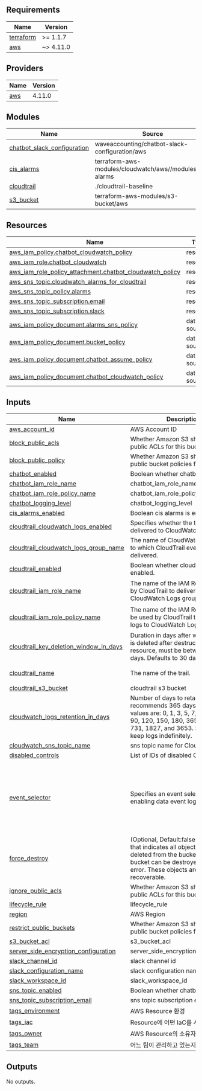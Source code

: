 <!-- BEGIN_TF_DOCS -->
## Requirements

| Name | Version |
|------|---------|
| <a name="requirement_terraform"></a> [terraform](#requirement\_terraform) | >= 1.1.7 |
| <a name="requirement_aws"></a> [aws](#requirement\_aws) | ~> 4.11.0 |

## Providers

| Name | Version |
|------|---------|
| <a name="provider_aws"></a> [aws](#provider\_aws) | 4.11.0 |

## Modules

| Name | Source | Version |
|------|--------|---------|
| <a name="module_chatbot_slack_configuration"></a> [chatbot\_slack\_configuration](#module\_chatbot\_slack\_configuration) | waveaccounting/chatbot-slack-configuration/aws | 1.1.0 |
| <a name="module_cis_alarms"></a> [cis\_alarms](#module\_cis\_alarms) | terraform-aws-modules/cloudwatch/aws//modules/cis-alarms | ~> 3.0 |
| <a name="module_cloudtrail"></a> [cloudtrail](#module\_cloudtrail) | ./cloudtrail-baseline | n/a |
| <a name="module_s3_bucket"></a> [s3\_bucket](#module\_s3\_bucket) | terraform-aws-modules/s3-bucket/aws | 3.1.1 |

## Resources

| Name | Type |
|------|------|
| [aws_iam_policy.chatbot_cloudwatch_policy](https://registry.terraform.io/providers/hashicorp/aws/latest/docs/resources/iam_policy) | resource |
| [aws_iam_role.chatbot_cloudwatch](https://registry.terraform.io/providers/hashicorp/aws/latest/docs/resources/iam_role) | resource |
| [aws_iam_role_policy_attachment.chatbot_cloudwatch_policy](https://registry.terraform.io/providers/hashicorp/aws/latest/docs/resources/iam_role_policy_attachment) | resource |
| [aws_sns_topic.cloudwatch_alarms_for_cloudtrail](https://registry.terraform.io/providers/hashicorp/aws/latest/docs/resources/sns_topic) | resource |
| [aws_sns_topic_policy.alarms](https://registry.terraform.io/providers/hashicorp/aws/latest/docs/resources/sns_topic_policy) | resource |
| [aws_sns_topic_subscription.email](https://registry.terraform.io/providers/hashicorp/aws/latest/docs/resources/sns_topic_subscription) | resource |
| [aws_sns_topic_subscription.slack](https://registry.terraform.io/providers/hashicorp/aws/latest/docs/resources/sns_topic_subscription) | resource |
| [aws_iam_policy_document.alarms_sns_policy](https://registry.terraform.io/providers/hashicorp/aws/latest/docs/data-sources/iam_policy_document) | data source |
| [aws_iam_policy_document.bucket_policy](https://registry.terraform.io/providers/hashicorp/aws/latest/docs/data-sources/iam_policy_document) | data source |
| [aws_iam_policy_document.chatbot_assume_policy](https://registry.terraform.io/providers/hashicorp/aws/latest/docs/data-sources/iam_policy_document) | data source |
| [aws_iam_policy_document.chatbot_cloudwatch_policy](https://registry.terraform.io/providers/hashicorp/aws/latest/docs/data-sources/iam_policy_document) | data source |

## Inputs

| Name | Description | Type | Default | Required |
|------|-------------|------|---------|:--------:|
| <a name="input_aws_account_id"></a> [aws\_account\_id](#input\_aws\_account\_id) | AWS Account ID | `string` | n/a | yes |
| <a name="input_block_public_acls"></a> [block\_public\_acls](#input\_block\_public\_acls) | Whether Amazon S3 should block public ACLs for this bucket. | `bool` | `true` | no |
| <a name="input_block_public_policy"></a> [block\_public\_policy](#input\_block\_public\_policy) | Whether Amazon S3 should block public bucket policies for this bucket. | `bool` | `true` | no |
| <a name="input_chatbot_enabled"></a> [chatbot\_enabled](#input\_chatbot\_enabled) | Boolean whether chatbot is enabled. | `bool` | `true` | no |
| <a name="input_chatbot_iam_role_name"></a> [chatbot\_iam\_role\_name](#input\_chatbot\_iam\_role\_name) | chatbot\_iam\_role\_name | `string` | `""` | no |
| <a name="input_chatbot_iam_role_policy_name"></a> [chatbot\_iam\_role\_policy\_name](#input\_chatbot\_iam\_role\_policy\_name) | chatbot\_iam\_role\_policy\_name | `string` | `""` | no |
| <a name="input_chatbot_logging_level"></a> [chatbot\_logging\_level](#input\_chatbot\_logging\_level) | chatbot\_logging\_level | `string` | `""` | no |
| <a name="input_cis_alarms_enabled"></a> [cis\_alarms\_enabled](#input\_cis\_alarms\_enabled) | Boolean cis alarms is enabled. | `bool` | `true` | no |
| <a name="input_cloudtrail_cloudwatch_logs_enabled"></a> [cloudtrail\_cloudwatch\_logs\_enabled](#input\_cloudtrail\_cloudwatch\_logs\_enabled) | Specifies whether the trail is delivered to CloudWatch Logs. | `bool` | `false` | no |
| <a name="input_cloudtrail_cloudwatch_logs_group_name"></a> [cloudtrail\_cloudwatch\_logs\_group\_name](#input\_cloudtrail\_cloudwatch\_logs\_group\_name) | The name of CloudWatch Logs group to which CloudTrail events are delivered. | `string` | `"cloudtrail-multi-region"` | no |
| <a name="input_cloudtrail_enabled"></a> [cloudtrail\_enabled](#input\_cloudtrail\_enabled) | Boolean whether cloudtrail is enabled. | `bool` | `true` | no |
| <a name="input_cloudtrail_iam_role_name"></a> [cloudtrail\_iam\_role\_name](#input\_cloudtrail\_iam\_role\_name) | The name of the IAM Role to be used by CloudTrail to delivery logs to CloudWatch Logs group. | `string` | `"CloudTrail-CloudWatch-Delivery-Role"` | no |
| <a name="input_cloudtrail_iam_role_policy_name"></a> [cloudtrail\_iam\_role\_policy\_name](#input\_cloudtrail\_iam\_role\_policy\_name) | The name of the IAM Role Policy to be used by CloudTrail to delivery logs to CloudWatch Logs group. | `string` | `"CloudTrail-CloudWatch-Delivery-Policy"` | no |
| <a name="input_cloudtrail_key_deletion_window_in_days"></a> [cloudtrail\_key\_deletion\_window\_in\_days](#input\_cloudtrail\_key\_deletion\_window\_in\_days) | Duration in days after which the key is deleted after destruction of the resource, must be between 7 and 30 days. Defaults to 30 days. | `number` | `10` | no |
| <a name="input_cloudtrail_name"></a> [cloudtrail\_name](#input\_cloudtrail\_name) | The name of the trail. | `string` | `"cloudtrail-multi-region"` | no |
| <a name="input_cloudtrail_s3_bucket"></a> [cloudtrail\_s3\_bucket](#input\_cloudtrail\_s3\_bucket) | cloudtrail s3 bucket | `string` | n/a | yes |
| <a name="input_cloudwatch_logs_retention_in_days"></a> [cloudwatch\_logs\_retention\_in\_days](#input\_cloudwatch\_logs\_retention\_in\_days) | Number of days to retain logs for. CIS recommends 365 days. Possible values are: 0, 1, 3, 5, 7, 14, 30, 60, 90, 120, 150, 180, 365, 400, 545, 731, 1827, and 3653. Set to 0 to keep logs indefinitely. | `number` | `365` | no |
| <a name="input_cloudwatch_sns_topic_name"></a> [cloudwatch\_sns\_topic\_name](#input\_cloudwatch\_sns\_topic\_name) | sns topic name for CloudWatch alert | `string` | `""` | no |
| <a name="input_disabled_controls"></a> [disabled\_controls](#input\_disabled\_controls) | List of IDs of disabled CIS controls | `list(string)` | `[]` | no |
| <a name="input_event_selector"></a> [event\_selector](#input\_event\_selector) | Specifies an event selector for enabling data event logging. | <pre>list(object({<br>    include_management_events = bool<br>    read_write_type           = string<br><br>    data_resource = list(object({<br>      type   = string<br>      values = list(string)<br>    }))<br>  }))</pre> | `[]` | no |
| <a name="input_force_destroy"></a> [force\_destroy](#input\_force\_destroy) | (Optional, Default:false ) A boolean that indicates all objects should be deleted from the bucket so that the bucket can be destroyed without error. These objects are not recoverable. | `bool` | `false` | no |
| <a name="input_ignore_public_acls"></a> [ignore\_public\_acls](#input\_ignore\_public\_acls) | Whether Amazon S3 should ignore public ACLs for this bucket. | `bool` | `true` | no |
| <a name="input_lifecycle_rule"></a> [lifecycle\_rule](#input\_lifecycle\_rule) | lifecycle\_rule | `any` | `[]` | no |
| <a name="input_region"></a> [region](#input\_region) | AWS Region | `string` | n/a | yes |
| <a name="input_restrict_public_buckets"></a> [restrict\_public\_buckets](#input\_restrict\_public\_buckets) | Whether Amazon S3 should restrict public bucket policies for this bucket. | `bool` | `true` | no |
| <a name="input_s3_bucket_acl"></a> [s3\_bucket\_acl](#input\_s3\_bucket\_acl) | s3\_bucket\_acl | `string` | `"private"` | no |
| <a name="input_server_side_encryption_configuration"></a> [server\_side\_encryption\_configuration](#input\_server\_side\_encryption\_configuration) | server\_side\_encryption\_configuration | `any` | `{}` | no |
| <a name="input_slack_channel_id"></a> [slack\_channel\_id](#input\_slack\_channel\_id) | slack channel id | `string` | `""` | no |
| <a name="input_slack_configuration_name"></a> [slack\_configuration\_name](#input\_slack\_configuration\_name) | slack configuration name | `string` | `""` | no |
| <a name="input_slack_workspace_id"></a> [slack\_workspace\_id](#input\_slack\_workspace\_id) | slack\_workspace\_id | `string` | `""` | no |
| <a name="input_sns_topic_enabled"></a> [sns\_topic\_enabled](#input\_sns\_topic\_enabled) | Boolean whether chatbot is enabled. | `bool` | `true` | no |
| <a name="input_sns_topic_subscription_email"></a> [sns\_topic\_subscription\_email](#input\_sns\_topic\_subscription\_email) | sns topic subscription email | `list(string)` | `[]` | no |
| <a name="input_tags_environment"></a> [tags\_environment](#input\_tags\_environment) | AWS Resource 환경 | `string` | n/a | yes |
| <a name="input_tags_iac"></a> [tags\_iac](#input\_tags\_iac) | Resource에 어떤 IaC를 사용했는지 | `string` | n/a | yes |
| <a name="input_tags_owner"></a> [tags\_owner](#input\_tags\_owner) | AWS Resource의 소유자 | `string` | n/a | yes |
| <a name="input_tags_team"></a> [tags\_team](#input\_tags\_team) | 어느 팀이 관리하고 있는지 | `string` | n/a | yes |

## Outputs

No outputs.
<!-- END_TF_DOCS -->